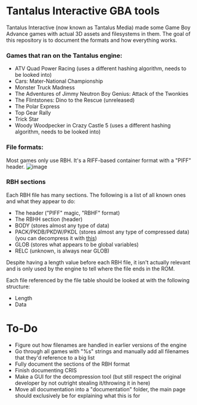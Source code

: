 # Tantalus Interactive GBA tools
Tantalus Interactive (now known as Tantalus Media) made some Game Boy Advance games with actual 3D assets and filesystems in them. The goal of this repository is to document the formats and how everything works.

### Games that ran on the Tantalus engine:
- ATV Quad Power Racing (uses a different hashing algorithm, needs to be looked into)
- Cars: Mater-National Championship
- Monster Truck Madness
- The Adventures of Jimmy Neutron Boy Genius: Attack of the Twonkies
- The Flintstones: Dino to the Rescue (unreleased)
- The Polar Express
- Top Gear Rally
- Trick Star
- Woody Woodpecker in Crazy Castle 5 (uses a different hashing algorithm, needs to be looked into)

### File formats:
Most games only use RBH. It's a RIFF-based container format with a "PIFF" header.
![image](https://github.com/user-attachments/assets/f9c5aa2e-51f7-42c0-937b-dd3b1878d9ff)

### RBH sections
Each RBH file has many sections. The following is a list of all known ones and what they appear to do:
- The header ("PIFF" magic, "RBHF" format)
- The RBHH section (header)
- BODY (stores almost any type of data)
- PACK/PKDB/PKDW/PKDL (stores almost any type of compressed data) (you can decompress it with [this](https://github.com/leeao/RORPSPTOOL))
- GLOB (stores what appears to be global variables)
- RELC (unknown, is always near GLOB)

Despite having a length value before each RBH file, it isn't actually relevant and is only used by the engine to tell where the file ends in the ROM.

Each file referenced by the file table should be looked at with the following structure:

- Length
- Data

# To-Do
- Figure out how filenames are handled in earlier versions of the engine
- Go through all games with "%s" strings and manually add all filenames that they'd reference to a big list
- Fully document the sections of the RBH format
- Finish documenting CRIS
- Make a GUI for the decompression tool (but still respect the original developer by not outright stealing it/throwing it in here)
- Move all documentation into a "documentation" folder, the main page should exclusively be for explaining what this is for
